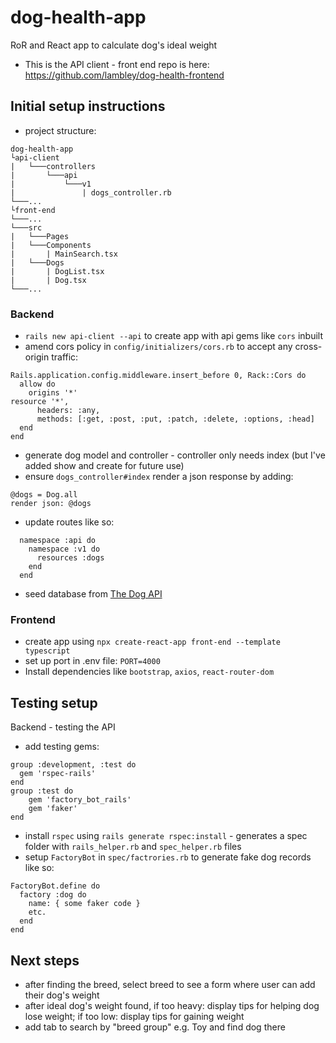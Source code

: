 # dog-health-app
RoR and React app to calculate dog's ideal weight
- This is the API client - front end repo is here: https://github.com/lambley/dog-health-frontend

## Initial setup instructions
- project structure:
```
dog-health-app
└api-client
|   └───controllers
|       └───api
|           └───v1
|               | dogs_controller.rb
└───...
└front-end
└───...
└───src
|   └───Pages
|   └───Components
|       | MainSearch.tsx
|   └───Dogs
|       | DogList.tsx
|       | Dog.tsx
└───...
```
### Backend
- `rails new api-client --api` to create app with api gems like `cors` inbuilt
- amend cors policy in `config/initializers/cors.rb` to accept any cross-origin traffic:
```
Rails.application.config.middleware.insert_before 0, Rack::Cors do
  allow do
    origins '*'
resource '*',
      headers: :any,
      methods: [:get, :post, :put, :patch, :delete, :options, :head]
  end
end
```
- generate dog model and controller - controller only needs index (but I've added show and create for future use)
- ensure `dogs_controller#index` render a json response by adding:
```
@dogs = Dog.all
render json: @dogs
```
- update routes like so:
```
  namespace :api do
    namespace :v1 do
      resources :dogs
    end
  end
```
- seed database from [The Dog API](https://thedogapi.com/) 

### Frontend
- create app using `npx create-react-app front-end --template typescript`
- set up port in .env file: `PORT=4000`
- Install dependencies like `bootstrap`, `axios`, `react-router-dom`

## Testing setup
Backend - testing the API
- add testing gems:
```
group :development, :test do
  gem 'rspec-rails'
end
group :test do
    gem 'factory_bot_rails'
    gem 'faker'
end
```
- install `rspec` using `rails generate rspec:install` - generates a spec folder with `rails_helper.rb` and `spec_helper.rb` files
- setup `FactoryBot` in `spec/factrories.rb` to generate fake dog records like so:
```
FactoryBot.define do
  factory :dog do
    name: { some faker code }
    etc.
  end
end
```

## Next steps
- after finding the breed, select breed to see a form where user can add their dog's weight
- after ideal dog's weight found, if too heavy: display tips for helping dog lose weight; if too low: display tips for gaining weight
- add tab to search by "breed group" e.g. Toy and find dog there


